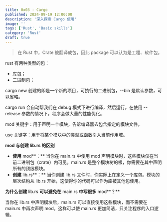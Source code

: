 ```yaml
---
title: 0x03 - Cargo
published: 2024-09-19 12:00:00
description: '深入探索 Cargo 使用'
image: ''
tags: ['Rust', 'Basic skills']
category: 'Rust'
draft: true
---
```


>   在 Rust 中，Crate 被翻译成包，因此 package 可以认为是工程、软件包。

rust 有两种类型的包：

-   库包；
-   二进制包；

cargo new 创建的即是一个新的项目，可执行的二进制包，--bin 是默认参数，可以省略。

cargo run 会自动帮我们在 debug 模式下进行编译，然后运行。在使用 --release 参数的情况下，程序会做大量的性能优化。

mod 关键字：用于声明一个模块，告诉编译器去包含指定的模块文件。

use 关键字：用于将某个模块中的类型或函数引入当前作用域。

**mod 与创建 lib.rs 的区别**

-   **使用** mod**：** 当你在 main.rs 中使用 mod 声明模块时，这些模块仅在当前二进制包（crate）内可见。main.rs 是整个模块树的根，你需要在其中声明所有的顶级模块。
-   **创建** lib.rs**：** 当你创建 lib.rs 文件时，你实际上在定义一个库包。模块的层次结构从 lib.rs 开始，这使得你的代码可以作为库被其他包使用。

**为什么创建** lib.rs **可以避免在** main.rs **中写很多** mod**？**

当你在 lib.rs 中声明模块后，main.rs 可以直接使用这些模块，而不需要在 main.rs 中再次声明 mod。这样可以使 main.rs 更加简洁，只关注程序的入口逻辑。





